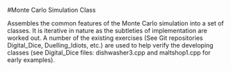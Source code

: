 #Monte Carlo Simulation Class

Assembles the common features of the Monte Carlo simulation into a set of classes.
It is iterative in nature as the subtleties of implementation are
worked out. A number of the existing exercises (See Git repositories
Digital_Dice, Duelling_Idiots, etc.) are used to help verify the developing
classes (see Digital_Dice files: dishwasher3.cpp and maltshop1.cpp for early
examples).
